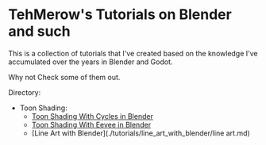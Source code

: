 # TehMerow's Tutorials on Blender and such

This is a collection of tutorials that I've created based on the knowledge I've accumulated over the years in Blender and Godot.

Why not Check some of them out.


Directory: 

- Toon Shading:
    - [Toon Shading With Cycles in Blender](https://github.com/TehMerow/Tutorials/blob/migrating_wiki_to_repo/tutorials/toon_shading_with_cycles_in_blender/Toon%20Shading%20with%20Cycles%20in%20Blender.md)
    - [Toon Shading With Eevee in Blender](https://github.com/TehMerow/Tutorials/blob/migrating_wiki_to_repo/tutorials/toon_shading_with_eevee_in_blender/Toon%20Shading%20With%20Eevee%20in%20Blender.md)
    - [Line Art with Blender](./tutorials/line_art_with_blender/line art.md)